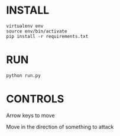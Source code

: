 # INSTALL

```
virtualenv env
source env/bin/activate
pip install -r requirements.txt
```

# RUN

```
python run.py
```

# CONTROLS

Arrow keys to move

Move in the direction of something to attack
